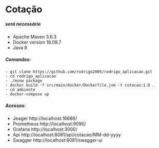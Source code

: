 # Cotação


##### será necessário

- Apache Maven 3.6.3
- Docker version 18.09.7
- Java 8

##### Comandos:
```
- git clone https://github.com/rodrigo2005/rodrigo_aplicacao.git
- cd rodrigo_aplicacao
- ./mvnw package
- docker build -f src/main/docker/Dockerfile.jvm -t cotacao:1.0 .
- cd ambiente
- docker-compose up
```

##### Acessos:

- Jeager http://localhost:16686/
- Prometheus http://localhost:9090/
- Grafana http://localhost:3000/
- Api http://localhost:8081/api/cotacao/MM-dd-yyyy
- Swagger http://localhost:8081/swagger-ui